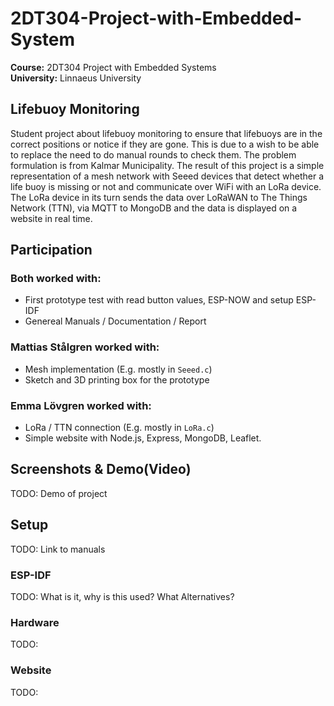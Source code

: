 # 2DT304-Project-with-Embedded-System
**Course:** 2DT304 Project with Embedded Systems  
**University:** Linnaeus University
## Lifebuoy Monitoring
Student project about lifebuoy monitoring to ensure that lifebuoys are in the correct positions or notice if they are gone. This is due to a wish to be able to replace the need to do manual rounds to check them. The problem formulation is from Kalmar Municipality. The result of this project is a simple representation of a mesh network with Seeed devices that detect whether a life buoy is missing or not and communicate over WiFi with an LoRa device. The LoRa device in its turn sends the data over LoRaWAN to The Things Network (TTN), via MQTT to MongoDB and the data is displayed on a website in real time. 

## Participation
### Both worked with:  
- First prototype test with read button values, ESP-NOW and setup ESP-IDF
- Genereal Manuals / Documentation / Report

### Mattias Stålgren worked with:  
- Mesh implementation (E.g. mostly in ```Seeed.c```)
- Sketch and 3D printing box for the prototype

### Emma Lövgren worked with:
- LoRa / TTN connection (E.g. mostly in ```LoRa.c```)
- Simple website with Node.js, Express, MongoDB, Leaflet.

## Screenshots & Demo(Video)
TODO: Demo of project

## Setup
TODO: Link to manuals

### ESP-IDF
TODO: What is it, why is this used? What Alternatives?

### Hardware
TODO: 

### Website
TODO:

